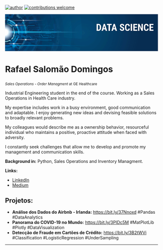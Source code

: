 [![author](https://img.shields.io/badge/author-rafaelsalomao-red.svg)](https://www.linkedin.com/in/rafaelsdomingos/) [![contributions welcome](https://img.shields.io/badge/contributions-welcome-brightgreen.svg?style=flat)](https://github.com/Rafael-Salomao/data_science/issues)

<p align="center">
  <img src="banner.png" >
</p>

# Rafael Salomão Domingos
<sub>*Sales Operations - Order Managment* at GE Healthcare</sub>

Industrial Engineering student in the end of the course. 
Working as a Sales Operations in Health Care industry. 

My expertise includes work in a busy environment, good communication and adaptable. 
I enjoy generating new ideas and devising feasible solutions to broadly relevant problems.

My colleagues would describe me as a ownership behavior, resourceful individual who maintains a positive, proactive attitude when faced with adversity.

I constantly seek challenges that allow me to develop and promote my management and communication skills.

**Background in:** Python, Sales Operations and Inventory Managment.

**Links:**
* [LinkedIn](https://www.linkedin.com/in/rafaelsdomingos/)
* [Medium](https://www.medium.com)


## Projetos:

* **Análise dos Dados do Airbnb - Irlanda:** https://bit.ly/37Nnoxd #Pandas #DataAnalytics
* **Panorama do COVID-19 no Mundo:** https://bit.ly/3PIDc5M #MatPlotLib #Plotly #DataVisualization
* **Detecção de Fraude em Cartões de Crédito:** https://bit.ly/3B2tWVi #Classification #LogisticRegression #UnderSampling
---




